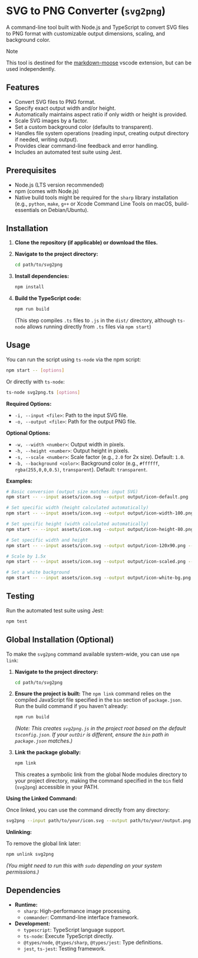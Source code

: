 # SVG to PNG Converter (`svg2png`)

A command-line tool built with Node.js and TypeScript to convert SVG files to PNG format with customizable output dimensions, scaling, and background color.

> [!NOTE]
> This tool is destined for the [markdown-moose](https://github.com/shaneholloman/markdown-moose) vscode extension, but can be used independently.

## Features

- Convert SVG files to PNG format.
- Specify exact output width and/or height.
- Automatically maintains aspect ratio if only width or height is provided.
- Scale SVG images by a factor.
- Set a custom background color (defaults to transparent).
- Handles file system operations (reading input, creating output directory if needed, writing output).
- Provides clear command-line feedback and error handling.
- Includes an automated test suite using Jest.

## Prerequisites

- Node.js (LTS version recommended)
- npm (comes with Node.js)
- Native build tools might be required for the `sharp` library installation (e.g., `python`, `make`, `g++` or Xcode Command Line Tools on macOS, build-essentials on Debian/Ubuntu).

## Installation

1. **Clone the repository (if applicable) or download the files.**
2. **Navigate to the project directory:**

    ```sh
    cd path/to/svg2png
    ```

3. **Install dependencies:**

    ```sh
    npm install
    ```

4. **Build the TypeScript code:**

    ```sh
    npm run build
    ```

    (This step compiles `.ts` files to `.js` in the `dist/` directory, although `ts-node` allows running directly from `.ts` files via `npm start`)

## Usage

You can run the script using `ts-node` via the npm script:

```sh
npm start -- [options]
```

Or directly with `ts-node`:

```sh
ts-node svg2png.ts [options]
```

**Required Options:**

- `-i, --input <file>`: Path to the input SVG file.
- `-o, --output <file>`: Path for the output PNG file.

**Optional Options:**

- `-w, --width <number>`: Output width in pixels.
- `-h, --height <number>`: Output height in pixels.
- `-s, --scale <number>`: Scale factor (e.g., `2.0` for 2x size). Default: `1.0`.
- `-b, --background <color>`: Background color (e.g., `#ffffff`, `rgba(255,0,0,0.5)`, `transparent`). Default: `transparent`.

**Examples:**

```sh
# Basic conversion (output size matches input SVG)
npm start -- --input assets/icon.svg --output output/icon-default.png

# Set specific width (height calculated automatically)
npm start -- --input assets/icon.svg --output output/icon-width-100.png --width 100

# Set specific height (width calculated automatically)
npm start -- --input assets/icon.svg --output output/icon-height-80.png --height 80

# Set specific width and height
npm start -- --input assets/icon.svg --output output/icon-120x90.png --width 120 --height 90

# Scale by 1.5x
npm start -- --input assets/icon.svg --output output/icon-scaled.png --scale 1.5

# Set a white background
npm start -- --input assets/icon.svg --output output/icon-white-bg.png --background "#ffffff"
```

## Testing

Run the automated test suite using Jest:

```sh
npm test
```

## Global Installation (Optional)

To make the `svg2png` command available system-wide, you can use `npm link`:

1. **Navigate to the project directory:**

    ```sh
    cd path/to/svg2png
    ```

2. **Ensure the project is built:** The `npm link` command relies on the compiled JavaScript file specified in the `bin` section of `package.json`. Run the build command if you haven't already:

    ```sh
    npm run build
    ```

    *(Note: This creates `svg2png.js` in the project root based on the default `tsconfig.json`. If your `outDir` is different, ensure the `bin` path in `package.json` matches.)*
3. **Link the package globally:**

    ```sh
    npm link
    ```

    This creates a symbolic link from the global Node modules directory to your project directory, making the command specified in the `bin` field (`svg2png`) accessible in your PATH.

**Using the Linked Command:**

Once linked, you can use the command directly from any directory:

```sh
svg2png --input path/to/your/icon.svg --output path/to/your/output.png --width 200
```

**Unlinking:**

To remove the global link later:

```sh
npm unlink svg2png
```

*(You might need to run this with `sudo` depending on your system permissions.)*

## Dependencies

- **Runtime:**
    - `sharp`: High-performance image processing.
    - `commander`: Command-line interface framework.
- **Development:**
    - `typescript`: TypeScript language support.
    - `ts-node`: Execute TypeScript directly.
    - `@types/node`, `@types/sharp`, `@types/jest`: Type definitions.
    - `jest`, `ts-jest`: Testing framework.
